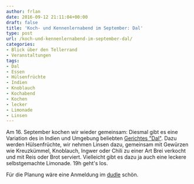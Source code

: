 ```yaml
---
author: frlan
date: 2016-09-12 21:11:04+00:00
draft: false
title: 'Koch- und Kennenlernabend im September: Dal'
type: post
url: /koch-und-kennenlernabend-im-september-dal/
categories:
- Blick über den Tellerrand
- Veranstaltungen
tags:
- Dal
- Essen
- Hülsenfrüchte
- Indien
- Knoblauch
- Kochabend
- Kochen
- lecker
- Limonade
- Linsen
---
```


Am 16. September kochen wir wieder gemeinsam: Diesmal gibt es eine Variation des in Indien und Umgebung beliebten [Gerichtes "Dal"](/de.wikipedia.org/wiki/Dal_%28Gericht%29). Dazu werden Hülsenfrüchte, wir nehmen Linsen dazu, gemeinsam mit Gewürzen wie Kreuzkümmel, Knoblauch, Ingwer oder Chili zu einer Art Brei verkocht und mit Reis oder Brot serviert. Vielleicht gibt es dazu ja auch eine leckere selbstgemachte Limonade. 19h geht's los.

Für die Planung wäre eine Anmeldung im [dudle](https://dudle.inf.tu-dresden.de/Dal_im_EBK/) schön.
